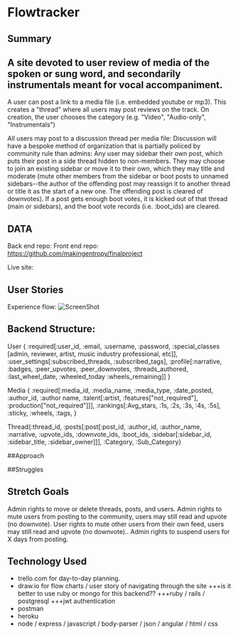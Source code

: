 # Flowtracker

## Summary
A site devoted to user review of media of the spoken or sung word, and secondarily instrumentals meant for vocal accompaniment.
--------------
A user can post a link to a media file (i.e. embedded youtube or mp3).  This creates a "thread" where all users may post reviews on the track. On creation, the user chooses the category (e.g. "Video", "Audio-only", "Instrumentals")

All users may post to a discussion thread per media file:
Discussion will have a bespoke method of organization that is partially policed by community rule than admins:
Any user may sidebar their own post, which puts their post in a side thread hidden to non-members. They may choose to join an existing sidebar or move it to their own, which they may title and moderate (mute other members from the sidebar or boot posts to unnamed sidebars--the author of the offending post may reassign it to another thread or title it as the start of a new one.  The offending post is cleared of downvotes).
If a post gets enough boot votes, it is kicked out of that thread (main or sidebars), and the boot vote records (i.e. :boot_ids) are cleared.

## DATA

Back end repo:
Front end repo: https://github.com/makingentropy/finalproject

Live site:

## User Stories
Experience flow:
![ScreenShot](/#.jpg)

## Backend Structure:
User {
  :required[:user_id, :email, :username, :password, :special_classes [admin, reviewer, artist, music industry        professional, etc]],
  :user_settings[:subscribed_threads, :subscribed_tags],
  :profile[:narrative, :badges, :peer_upvotes, :peer_downvotes, :threads_authored, :last_wheel_date, :wheeled_today :wheels_remaining]]
}

Media {
  :required[:media_id, :media_name, :media_type, :date_posted, :author_id, :author name, :talent[:artist, :features["not_required"], :production["not_required"]]],
  :rankings[:Avg_stars, :1s, :2s, :3s, :4s, :5s],
  :sticky, :wheels, :tags,
}

Thread{:thread_id, :posts[:post[:post_id, :author_id, :author_name, :narrative, :upvote_ids, :downvote_ids, :boot_ids, :sidebar[:sidebar_id, :sidebar_title, :sidebar_owner]]], :Category, :Sub_Category}

##Approach


##Struggles


## Stretch Goals
Admin rights to move or delete threads, posts, and users.
Admin rights to mute users from posting to the community, users may still read and upvote (no downvote).
User rights to mute other users from their own feed, users may still read and upvote (no downvote)..
Admin rights to suspend users for X days from posting.

## Technology Used
- trello.com for day-to-day planning.
- draw.io for flow charts / user story of navigating through the site
    +++is it better to use ruby or mongo for this backend??
      +++ruby / rails / postgresql
      +++jwt authentication
- postman
- heroku
- node / express / javascript / body-parser / json / angular / html / css
